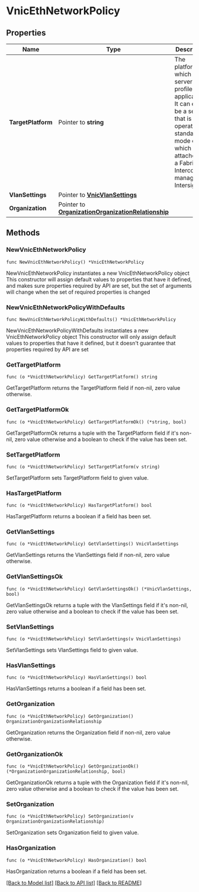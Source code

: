 # VnicEthNetworkPolicy

## Properties

Name | Type | Description | Notes
------------ | ------------- | ------------- | -------------
**TargetPlatform** | Pointer to **string** | The platform for which the server profile is applicable. It can either be a server that is operating in standalone mode or which is attached to a Fabric Interconnect managed by Intersight. | [optional] [default to "Standalone"]
**VlanSettings** | Pointer to [**VnicVlanSettings**](vnic.VlanSettings.md) |  | [optional] 
**Organization** | Pointer to [**OrganizationOrganizationRelationship**](organization.Organization.Relationship.md) |  | [optional] 

## Methods

### NewVnicEthNetworkPolicy

`func NewVnicEthNetworkPolicy() *VnicEthNetworkPolicy`

NewVnicEthNetworkPolicy instantiates a new VnicEthNetworkPolicy object
This constructor will assign default values to properties that have it defined,
and makes sure properties required by API are set, but the set of arguments
will change when the set of required properties is changed

### NewVnicEthNetworkPolicyWithDefaults

`func NewVnicEthNetworkPolicyWithDefaults() *VnicEthNetworkPolicy`

NewVnicEthNetworkPolicyWithDefaults instantiates a new VnicEthNetworkPolicy object
This constructor will only assign default values to properties that have it defined,
but it doesn't guarantee that properties required by API are set

### GetTargetPlatform

`func (o *VnicEthNetworkPolicy) GetTargetPlatform() string`

GetTargetPlatform returns the TargetPlatform field if non-nil, zero value otherwise.

### GetTargetPlatformOk

`func (o *VnicEthNetworkPolicy) GetTargetPlatformOk() (*string, bool)`

GetTargetPlatformOk returns a tuple with the TargetPlatform field if it's non-nil, zero value otherwise
and a boolean to check if the value has been set.

### SetTargetPlatform

`func (o *VnicEthNetworkPolicy) SetTargetPlatform(v string)`

SetTargetPlatform sets TargetPlatform field to given value.

### HasTargetPlatform

`func (o *VnicEthNetworkPolicy) HasTargetPlatform() bool`

HasTargetPlatform returns a boolean if a field has been set.

### GetVlanSettings

`func (o *VnicEthNetworkPolicy) GetVlanSettings() VnicVlanSettings`

GetVlanSettings returns the VlanSettings field if non-nil, zero value otherwise.

### GetVlanSettingsOk

`func (o *VnicEthNetworkPolicy) GetVlanSettingsOk() (*VnicVlanSettings, bool)`

GetVlanSettingsOk returns a tuple with the VlanSettings field if it's non-nil, zero value otherwise
and a boolean to check if the value has been set.

### SetVlanSettings

`func (o *VnicEthNetworkPolicy) SetVlanSettings(v VnicVlanSettings)`

SetVlanSettings sets VlanSettings field to given value.

### HasVlanSettings

`func (o *VnicEthNetworkPolicy) HasVlanSettings() bool`

HasVlanSettings returns a boolean if a field has been set.

### GetOrganization

`func (o *VnicEthNetworkPolicy) GetOrganization() OrganizationOrganizationRelationship`

GetOrganization returns the Organization field if non-nil, zero value otherwise.

### GetOrganizationOk

`func (o *VnicEthNetworkPolicy) GetOrganizationOk() (*OrganizationOrganizationRelationship, bool)`

GetOrganizationOk returns a tuple with the Organization field if it's non-nil, zero value otherwise
and a boolean to check if the value has been set.

### SetOrganization

`func (o *VnicEthNetworkPolicy) SetOrganization(v OrganizationOrganizationRelationship)`

SetOrganization sets Organization field to given value.

### HasOrganization

`func (o *VnicEthNetworkPolicy) HasOrganization() bool`

HasOrganization returns a boolean if a field has been set.


[[Back to Model list]](../README.md#documentation-for-models) [[Back to API list]](../README.md#documentation-for-api-endpoints) [[Back to README]](../README.md)


